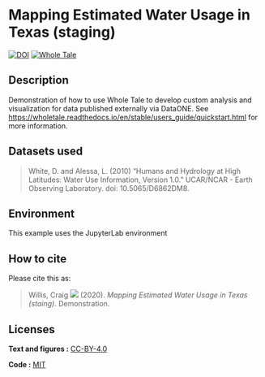 # Mapping Estimated Water Usage in Texas (staging)

[![DOI](https://sandbox.zenodo.org/badge/DOI/10.5072/zenodo.490450.svg)](https://doi.org/10.5072/zenodo.490450)
[![Whole Tale](https://raw.githubusercontent.com/whole-tale/wt-design-docs/master/badges/wholetale-badge.svg?sanitize=true)](https://girder.stage.wholetale.org/api/v1/integration/zenodo?doi=10.5072%2Fzenodo.490450)

## Description
Demonstration of how to use Whole Tale to develop custom analysis and visualization for data published externally via DataONE.  See https://wholetale.readthedocs.io/en/stable/users_guide/quickstart.html for more information.

## Datasets used
> White, D. and Alessa, L. (2010) “Humans and Hydrology at High Latitudes: Water Use Information, Version 1.0.” UCAR/NCAR - Earth Observing Laboratory. doi: 10.5065/D6862DM8.

## Environment

This example uses the JupyterLab environment

## How to cite
Please cite this as:

> Willis, Craig
> [![](https://orcid.org/sites/default/files/images/orcid_16x16.png)](https://orcid.org/0000-0002-6148-7196)
> (2020). *Mapping Estimated Water Usage in Texas (staing)*. Demonstration. 

## Licenses

**Text and figures :**
[CC-BY-4.0](http://creativecommons.org/licenses/by/4.0/)

**Code :** [MIT](LICENSE.md)
